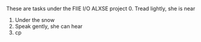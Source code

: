 These are tasks under the FIlE I/O ALXSE project
0. Tread lightly, she is near  
1. Under the snow  
2. Speak gently, she can hear
3. cp
